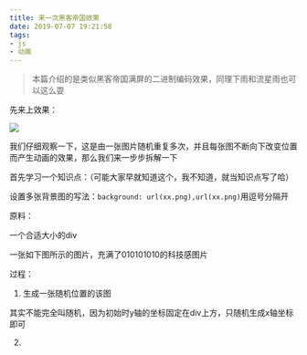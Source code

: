 ```yaml
---
title: 来一次黑客帝国效果
date: 2019-07-07 19:21:58
tags: 
- js
- 动画
---
```


> 本篇介绍的是类似黑客帝国满屏的二进制编码效果，同理下雨和流星雨也可以这么耍


先来上效果：

![](https://cdn.sinaimg.cn.52ecy.cn/large/005BYqpgly1g4u1lo97ybg30qi078tj9.jpg)

我们仔细观察一下，这是由一张图片随机重复多次，并且每张图不断向下改变位置而产生动画的效果，那么我们来一步步拆解一下

首先学习一个知识点：（可能大家早就知道这个，我不知道，就当知识点写了哈）

设置多张背景图的写法：`background: url(xx.png),url(xx.png)`用逗号分隔开

原料：

一个合适大小的div

一张如下图所示的图片，充满了010101010的科技感图片

过程：

1. 生成一张随机位置的该图

其实不能完全叫随机，因为初始时y轴的坐标固定在div上方，只随机生成x轴坐标即可

2. 



